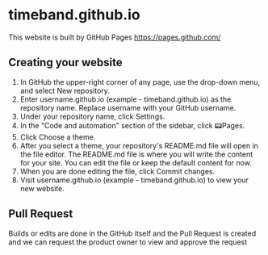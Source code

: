 # timeband.github.io

This website is built by GitHub Pages https://pages.github.com/

## Creating your website

1. In GitHub the upper-right corner of any page, use the drop-down menu, and select New repository.
2. Enter username.github.io (example - timeband.github.io) as the repository name. Replace username with your GitHub username.
3. Under your repository name, click Settings.
4. In the "Code and automation" section of the sidebar, click 📟Pages. 
5. Click Choose a theme.
6. After you select a theme, your repository's README.md file will open in the file editor. The README.md file is where you will write the content for your site. You can edit the file or keep the default content for now.
7. When you are done editing the file, click Commit changes.
8. Visit username.github.io (example - timeband.github.io) to view your new website.

## Pull Request 

Builds or edits are done in the GitHub itself and the Pull Request is created and we can  request the product owner to view and approve the request 
